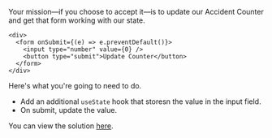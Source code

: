 Your mission—if you choose to accept it—is to update our Accident Counter and get that form working with our state.

````tsx
<div>
  <form onSubmit={(e) => e.preventDefault()}>
    <input type="number" value={0} />
    <button type="submit">Update Counter</button>
  </form>
</div>
````

Here's what you're going to need to do.

* Add an additional `useState` hook that storesn the value in the input field.
* On submit, update the value.

You can view the solution [here](useState,%20a%20solution.md).
